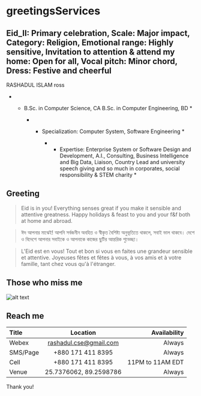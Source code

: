 # greetingsServices
## Eid_II: Primary celebration, Scale: Major impact, Category: Religion, Emotional range: Highly sensitive, Invitation to attention & attend my home: Open for all, Vocal pitch: Minor chord, Dress: Festive and cheerful 

RASHADUL ISLAM ross
   - * B.Sc. in Computer Science, CA
B.Sc. in Computer Engineering, BD *

        - * Specialization: Computer System, Software Engineering *

            - * Expertise: Enterprise System or Software Design and Development, A.I., Consulting, Business Intelligence and Big Data, Liaison, Country Lead and university speech giving and so much in corporates, social responsibility & STEM charity *

## Greeting
> Eid is in you! Everything senses great if you make it sensible and attentive greatness. Happy holidays & feast to you and your f&f both at home and abroad.

> ঈদ আপনার মাঝেই! আপনি সর্বজনীন অবহিত ও স্বীকৃত বৈশিষ্ট্য অনুভূতিতে থাকলে, সবাই ভাল থাকবে। দেশে ও বিদেশে আপনার সবাইকে ও আপনাকে কাজের ছুটির আন্তরিক শুভেচ্ছা।

> L'Eid est en vous! Tout et bon si vous en faites une grandeur sensible et attentive. Joyeuses fêtes et fêtes à vous, à vos amis et à votre famille, tant chez vous qu'à l'étranger.

## Those who miss me
![alt text](https://drive.google.com/file/d/1guk1mt4ThZyszPhRAaacDGtkF8Hy1bRX/view?usp=drivesdk)

## Reach me
| Title      | Location |  Availability     |
| :---        |    :----:   |          ---: |
| Webex      | rashadul.cse@gmail.com       | Always   |
| SMS/Page  | +880 171 411 8395        |  Always      |
| Cell  | +880 171 411 8395        |  11PM to 11AM EDT      |
| Venue  | 25.7376062, 89.2598786        |  Always      |

Thank you!
